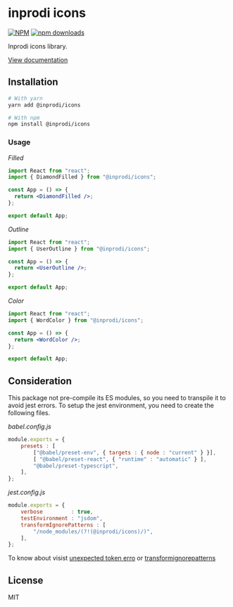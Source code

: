 # inprodi icons
[![NPM](https://img.shields.io/npm/v/@inprodi/icons)](https://www.npmjs.com/package/@inprodi/icons)
[![npm downloads](https://img.shields.io/npm/dm/@inprodi/icons)](https://www.npmjs.com/package/@inprodi/icons)

Inprodi icons library.

[View documentation](https://guileless-parfait-5f3c72.netlify.app/?path=/story/all-icons-iconography--page)


## Installation

```bash
# With yarn
yarn add @inprodi/icons

# With npm
npm install @inprodi/icons
```

### Usage
_Filled_
```jsx
import React from "react";
import { DiamondFilled } from "@inprodi/icons";

const App = () => {
  return <DiamondFilled />;
};

export default App;
```
_Outline_
```jsx
import React from "react";
import { UserOutline } from "@inprodi/icons";

const App = () => {
  return <UserOutline />;
};

export default App;
```
_Color_
```jsx
import React from "react";
import { WordColor } from "@inprodi/icons";

const App = () => {
  return <WordColor />;
};

export default App;
```
## Consideration
This package not pre-compile its ES modules, so you need to transpile it to avoid jest errors.
To setup the jest environment, you need to create the following files.

_babel.config.js_
````js
module.exports = {
	presets : [
		["@babel/preset-env", { targets : { node : "current" } }],
		[ "@babel/preset-react", { "runtime" : "automatic" } ],
		"@babel/preset-typescript",
	],
};

````
_jest.config.js_
````js
module.exports = {
	verbose         : true,
	testEnvironment : "jsdom",
	transformIgnorePatterns : [
		"/node_modules/(?!(@inprodi/icons)/)",
	],
};
````
To know about visist [unexpected token erro](https://jaketrent.com/post/jest-unexpected-token-typescript/) or [transformignorepatterns](https://jestjs.io/docs/configuration#transformignorepatterns-arraystring)
## License

MIT
